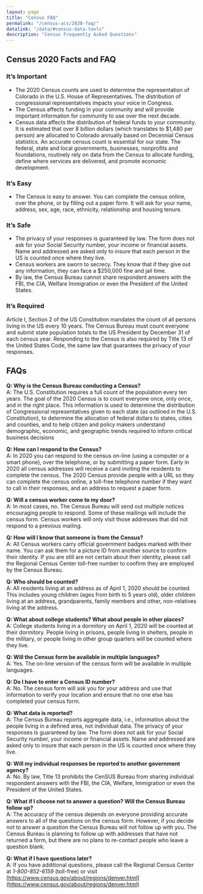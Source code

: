```yaml
---
layout: page
title: "Census FAQ"
permalink: "/census-acs/2020-faq/"
datalink: "/data/#census-data-tools"
description: "Census Frequently Asked Questions"
---
```


## Census 2020 Facts and FAQ

### It’s Important

* The 2020 Census counts are used to determine the representation of Colorado in the U.S. House of Representatives.  The distribution of congressional representatives impacts your voice in Congress.
* The Census affects funding in your community and will provide important information for community to use over the next decade.
* Census data affects the distribution of federal funds to your community.  It is estimated that over 8 billion dollars (which translates to $1,480 per person) are allocated to Colorado annually based on Decennial Census statistics.  An accurate census count is essential for our state. The federal, state and local governments, businesses, nonprofits and foundations, routinely rely on data from the Census to allocate funding, define where services are delivered, and promote economic development.

### It’s Easy

* The Census is easy to answer.  You can complete the census online, over the phone, or by filling out a paper form.  It will ask for your name, address, sex, age, race, ethnicity, relationship and housing tenure. 

### It’s Safe

* The privacy of your responses is guaranteed by law.  The form does not ask for your Social Security number, your income or financial assets.  Name and addressed are asked only to insure that each person in the US is counted once where they live.  
* Census workers are sworn to secrecy. They know that if they give out any information, they can face a $250,000 fine and jail time.
* By law, the Census Bureau cannot share respondent answers with the FBI, the CIA, Welfare Immigration or even the President of the United States.

### It’s Required

Article I, Section 2 of the US Constitution mandates the count of all persons living in the US every 10 years.  The Census Bureau must count everyone and submit state population totals to the US President by December 31 of each census year.  Responding to the Census is also required by Title 13 of the United States Code, the same law that guarantees the privacy of your responses.


## FAQs

**Q: Why is the Census Bureau conducting a Census?**<br>
A: The U.S. Constitution requires a full count of the population every ten years.  The goal of the 2020 Census is to count everyone once, only once, and in the right place.  This information is used to determine the distribution of Congressional representatives given to each state (as outlined in the U.S. Constitution), to determine the allocation of federal dollars to states, cities and counties, and to help citizen and policy makers understand demographic, economic, and geographic trends required to inform critical business decisions 

**Q: How can I respond to the Census?**<br>
A: In 2020 you can respond to the census on-line (using a computer or a smart phone), over the telephone, or by submitting a paper form.  Early in 2020 all census addresses will receive a card inviting the residents to complete the census.  The 2020 Census provide people with a URL so they can complete the census online, a toll-free telephone number if they want to call in their responses, and an address to request a paper form.  

**Q: Will a census worker come to my door?**<br>
A: In most cases, no.  The Census Bureau will send out multiple notices encouraging people to respond.  Some of these mailings will include the census form.  Census workers will only visit those addresses that did not respond to a previous mailing.  

**Q: How will I know that someone is from the Census?**<br>
A: All Census workers carry official government badges marked with their name.  You can ask them for a picture ID from another source to confirm their identity.  If you are still are not certain about their identity, please call the Regional Census Center toll-free number to confirm they are employed by the Census Bureau.

**Q: Who should be counted?**<br>
A: All residents living at an address as of April 1, 2020 should be counted.  This includes young children (ages from birth to 5 years old), older children living at an address, grandparents, family members and other, non-relatives living at the address.

**Q: What about college students? What about people in other places?**<br>
A: College students living in a dormitory on April 1, 2020 will be counted at their dormitory.  People living in prisons, people living in shelters, people in the military, or people living in other group quarters will be counted where they live.

**Q: Will the Census form be available in multiple languages?**<br>
A: Yes.  The on-line version of the census form will be available in multiple languages.  

**Q: Do I have to enter a Census ID number?**<br>
A: No.  The census form will ask you for your address and use that information to verify your location and ensure that no one else has completed your census form.

**Q: What data is reported?**<br>
A: The Census Bureau reports aggregate data, i.e., information about the people living in a defined area, not individual data.  The privacy of your responses is guaranteed by law.  The form does not ask for your Social Security number, your income or financial assets.  Name and addressed are asked only to insure that each person in the US is counted once where they live.  

**Q: Will my individual responses be reported to another government agency?**<br>
A: No.  By law, Title 13 prohibits the CenSUS Bureau from sharing individual respondent answers with the FBI, the CIA, Welfare, Immigration or even the President of the United States.  

**Q: What if I choose not to answer a question?  Will the Census Bureau follow up?**<br>
A: The accuracy of the census depends on everyone providing accurate answers to all of the questions on the census form.  However, if you decide not to answer a question the Census Bureau will not follow up with you.  The Census Bureau is planning to follow up with addresses that have not returned a form, but there are no plans to re-contact people who leave a question blank.

**Q: What if I have questions later?**<br>
A: If you have additional questions, please call the Regional Census Center  at *1-800-852-6159* (toll-free) or visit [https://www.census.gov/about/regions/denver.html](https://www.census.gov/about/regions/denver.html)
